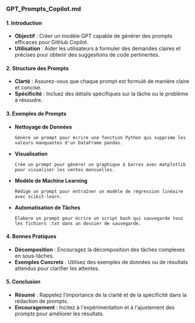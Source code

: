 ### GPT_Prompts_Copilot.md

#### 1. Introduction
- **Objectif** : Créer un modèle GPT capable de générer des prompts efficaces pour GitHub Copilot.
- **Utilisation** : Aider les utilisateurs à formuler des demandes claires et précises pour obtenir des suggestions de code pertinentes.

#### 2. Structure des Prompts
- **Clarté** : Assurez-vous que chaque prompt est formulé de manière claire et concise.
- **Spécificité** : Incluez des détails spécifiques sur la tâche ou le problème à résoudre.

#### 3. Exemples de Prompts
- **Nettoyage de Données**
  ```plaintext
  Génère un prompt pour écrire une fonction Python qui supprime les valeurs manquantes d'un DataFrame pandas.
  ```

- **Visualisation**
  ```plaintext
  Crée un prompt pour générer un graphique à barres avec matplotlib pour visualiser les ventes mensuelles.
  ```

- **Modèle de Machine Learning**
  ```plaintext
  Rédige un prompt pour entraîner un modèle de régression linéaire avec scikit-learn.
  ```

- **Automatisation de Tâches**
  ```plaintext
  Élabore un prompt pour écrire un script bash qui sauvegarde tous les fichiers .txt dans un dossier de sauvegarde.
  ```

#### 4. Bonnes Pratiques
- **Décomposition** : Encouragez la décomposition des tâches complexes en sous-tâches.
- **Exemples Concrets** : Utilisez des exemples de données ou de résultats attendus pour clarifier les attentes.

#### 5. Conclusion
- **Résumé** : Rappelez l'importance de la clarté et de la spécificité dans la rédaction de prompts.
- **Encouragement** : Incitez à l'expérimentation et à l'ajustement des prompts pour améliorer les résultats.

